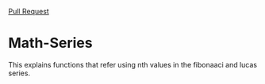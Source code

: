 [Pull Request]()

# Math-Series

This explains functions that refer using nth values in the fibonaaci and lucas series.